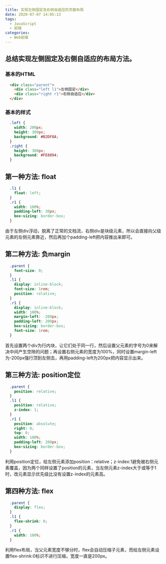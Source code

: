 ```yaml
---
title: 实现左侧固定及右侧自适应的页面布局
date: 2020-07-07 14:05:13
tags:
  - JavaScript
  - 前端
categories:
  - Web前端
---
```

## 总结实现左侧固定及右侧自适应的布局方法。

### 基本的HTML
```HTML
  <div class="parent">
    <div class="left l1">左侧固定</div>
    <div class="right r1">右侧自适应</div>
  </div>
```

### 基本的样式
```CSS
  .left {
    width: 200px;
    height: 300px;
    background: #B2DF8A;
  }
  .right {
    height: 300px;
    background: #FE8894;
  }
```

## 第一种方法: float
```CSS
  .l1 {
    float: left;
  }
  .r1 {
    width: 100%;
    padding-left: 30px;
    box-sizing: border-box;
  }
```
由于左侧div浮动，脱离了正常的文档流，右侧div是块级元素，所以会直接向父级元素的左侧元素靠近，然后再加个padding-left把内容推出来即可。

## 第二种方法: 负margin
```CSS
  .parent {
    font-size: 0;
  }
  .l1 {
    display: inline-block;
    font-size: 1rem;
    position: relative;
  }
  .r1 {
    display: inline-block;
    width: 100%;
    margin-left: -200px;
    padding-left: 200px;
    box-sizing: border-box;
    font-size: 1rem;
  }
```
首先设置两个div为行内块，让它们处于同一行，然后设置父元素的字号为0来解决中间产生空隙的问题；再设置右侧元素的宽度为100%，同时设置margin-left为-200px强行顶到左侧去，再用padding-left为200px把内容显示出来。

## 第三种方法: position定位
```CSS
  .parent {
    position: relative;
  }
  .l1 {
    position: relative;
    z-index: 1;
  }
  .r1 {
    position: absolute;
    right: 0;
    top: 0;
    width: 100%;
    padding-left: 200px;
    box-sizing: border-box;
  }
```
利用position定位，给左侧元素添加position：relative；z-index:1避免被右侧元素覆盖，因为两个同样设置了position的元素，当左侧元素z-index大于或等于1时，改元素显示优先级比没有设置z-index的元素高。

## 第四种方法: flex
```CSS
  .parent {
    display: flex;
  }
  .l1 {
    flex-shrink: 0;
  }
  .r1 {
    width: 100%;
  }
```
利用flex布局，当父元素宽度不够分时，flex会自动压缩子元素，而给左侧元素设置flex-shrink:0标识不进行压缩，宽度一直是200px。